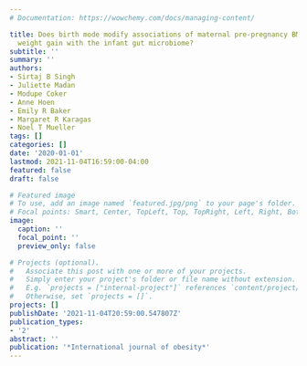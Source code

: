 ```yaml
---
# Documentation: https://wowchemy.com/docs/managing-content/

title: Does birth mode modify associations of maternal pre-pregnancy BMI and gestational
  weight gain with the infant gut microbiome?
subtitle: ''
summary: ''
authors:
- Sirtaj B Singh
- Juliette Madan
- Modupe Coker
- Anne Hoen
- Emily R Baker
- Margaret R Karagas
- Noel T Mueller
tags: []
categories: []
date: '2020-01-01'
lastmod: 2021-11-04T16:59:00-04:00
featured: false
draft: false

# Featured image
# To use, add an image named `featured.jpg/png` to your page's folder.
# Focal points: Smart, Center, TopLeft, Top, TopRight, Left, Right, BottomLeft, Bottom, BottomRight.
image:
  caption: ''
  focal_point: ''
  preview_only: false

# Projects (optional).
#   Associate this post with one or more of your projects.
#   Simply enter your project's folder or file name without extension.
#   E.g. `projects = ["internal-project"]` references `content/project/deep-learning/index.md`.
#   Otherwise, set `projects = []`.
projects: []
publishDate: '2021-11-04T20:59:00.547807Z'
publication_types:
- '2'
abstract: ''
publication: '*International journal of obesity*'
---
```

